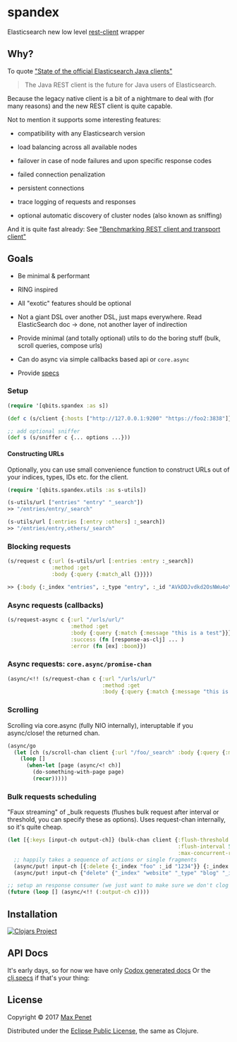 # spandex
<!-- [![Build Status](https://travis-ci.org/mpenet/spandex.svg?branch=master)](https://travis-ci.org/mpenet/spandex) -->

Elasticsearch new low level [rest-client](https://www.elastic.co/guide/en/elasticsearch/client/java-rest/current/java-rest.html) wrapper

## Why?

To quote ["State of the official Elasticsearch Java clients"](https://www.elastic.co/blog/state-of-the-official-elasticsearch-java-clients)

> The Java REST client is the future for Java users of Elasticsearch.

Because the legacy native client is a bit of a nightmare to deal with
(for many reasons) and the new REST client is quite capable.

Not to mention it supports some interesting features:

* compatibility with any Elasticsearch version

* load balancing across all available nodes

* failover in case of node failures and upon specific response codes

* failed connection penalization

* persistent connections

* trace logging of requests and responses

* optional automatic discovery of cluster nodes (also known as sniffing)

And it is quite fast already: See ["Benchmarking REST client and transport client"](https://www.elastic.co/blog/benchmarking-rest-client-transport-client)

## Goals

* Be minimal & performant

* RING inspired

* All "exotic" features should be optional

* Not a giant DSL over another DSL, just maps everywhere.
  Read ElasticSearch doc -> done, not another layer of indirection

* Provide minimal (and totally optional) utils to do the boring stuff
  (bulk, scroll queries, compose urls)

* Can do async via simple callbacks based api or `core.async`

* Provide [specs](https://github.com/mpenet/spandex/blob/master/src/clj/qbits/spandex/spec.clj)



### Setup

```clojure
(require '[qbits.spandex :as s])

(def c (s/client {:hosts ["http://127.0.0.1:9200" "https://foo2:3838"]}))

;; add optional sniffer
(def s (s/sniffer c {... options ...}))
```

#### Constructing URLs

Optionally, you can use small convenience function to construct URLs out of
your indices, types, IDs etc. for the client.

```clojure
(require '[qbits.spandex.utils :as s-utils])

(s-utils/url ["entries" "entry" "_search"])
>> "/entries/entry/_search"

(s-utils/url [:entries [:entry :others] :_search])
>> "/entries/entry,others/_search"
```

### Blocking requests

```clojure
(s/request c {:url (s-utils/url [:entries :entry :_search])
              :method :get
              :body {:query {:match_all {}}}})

>> {:body {:_index "entries", :_type "entry", :_id "AVkDDJvdkd2OsNWu4oYk", :_version 1, :_shards {:total 2, :successful 1, :failed 0}, :created true}, :status 201, :headers {"Content-Type" "application/json; charset=UTF-8", "Content-Length" "141"}, :host #object[org.apache.http.HttpHost 0x62b90fad "http://127.0.0.1:9200"]}
```

### Async requests (callbacks)

```clojure
(s/request-async c {:url "/urls/url/"
                    :method :get
                    :body {:query {:match {:message "this is a test"}}}
                    :success (fn [response-as-clj] ... )
                    :error (fn [ex] :boom)})
```

### Async requests: `core.async/promise-chan`

``` clojure
(async/<!! (s/request-chan c {:url "/urls/url/"
                              :method :get
                              :body {:query {:match {:message "this is a test"}}}}))
```

### Scrolling
Scrolling via core.async (fully NIO internally), interuptable if you
async/close! the returned chan.

``` clojure
(async/go
  (let [ch (s/scroll-chan client {:url "/foo/_search" :body {:query {:match_all {}}}})]
    (loop []
      (when-let [page (async/<! ch)]
        (do-something-with-page page)
        (recur)))))
```

### Bulk requests scheduling

"Faux streaming" of _bulk requests (flushes bulk request after
interval or threshold, you can specify these as options). Uses
request-chan internally, so it's quite cheap.

```clojure
(let [{:keys [input-ch output-ch]} (bulk-chan client {:flush-threshold 100
                                                      :flush-interval 5000
                                                      :max-concurrent-requests 3})]
  ;; happily takes a sequence of actions or single fragments
  (async/put! input-ch [{:delete {:_index "foo" :_id "1234"}} {:_index :bar} {:create {...}}])
  (async/put! input-ch {"delete" {"_index" "website" "_type" "blog" "_id" "123"}}))

;; setup an response consumer (we just want to make sure we don't clog this channel)
(future (loop [] (async/<!! (:output-ch c))))
```

## Installation

[![Clojars Project](https://img.shields.io/clojars/v/cc.qbits/spandex.svg)](https://clojars.org/cc.qbits/spandex)

## API Docs

It's early days, so for now we have only [Codox generated docs](https://mpenet.github.io/spandex/qbits.spandex.html#var-client)
Or the [clj.specs](https://github.com/mpenet/spandex/blob/master/src/clj/qbits/spandex/spec.clj) if that's your thing:

## License

Copyright © 2017 [Max Penet](http://twitter.com/mpenet)

Distributed under the
[Eclipse Public License](http://www.eclipse.org/legal/epl-v10.html),
the same as Clojure.
